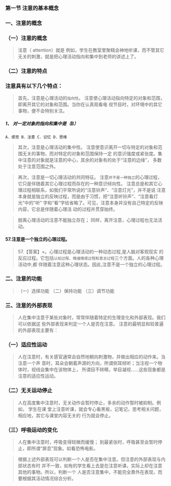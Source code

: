 ### 第一节 注意的基本概念
### 一、注意的概念
### （一）注意的概念
>   注意（ attention）就是
例如，学生在教室里聚精会神地听课，而不管其它无关的刺激，就是把心理活动指向和集中到老师的讲述上了。

### （二）注意的特点
### 注意具有以下几个特点：
>   首先，注意是心理活动的`指向性`。
注意使心理活动指向特定的对象和范围，即离开其它的对象和范围。当你在认真观看电
视节目时，对环境中的其它事物，便不会特别关注。


##### 1、 对一定对象的指向和集中是（B）
    A．感觉 B．注意 C．记忆 D．思维
    

>   其次，注意是心理活动的集中性。
注意使意识离开一切与特定的对象和范围无关的事物，而对特定的对象和范围保持一定
的意识强度或紧张度。集中注意的对象就是注意的中心，其余的对象有的处于“注意的边缘”，
多数处于注意范围之外。

>   再次，注意是一切心理活动的共同特征。
注意`并不是一种独立`的心理过程，它只是伴随着其它心理过程而存在的一种意识倾向性。
注意总是和其它心理过程相联系，如我们平常所说的“注意铃声”、“注意灯光”，并不是说
注意本身就是独立的反映过程，而是由于习惯，把“注意听铃声”、“注意看灯光”中的“听”
字和“看”字给省略了。可见，注意本身并没有自己特定的反映内容，它总是伴随着心理活
动的过程并贯穿始终。

>   脱离心理活动的注意不能独立存在；
    同样，离开注意，心理过程也无法活动。

#### 57.注意是一个独立的心理过程。
>   57.【答案】×。心理过程是心理活动的一种动态过程,是人脑对客观现实
    的反应过程。它包括`认知过程、情绪情感过程和意志过程`三个方面。人的各种心理活动中,都
    伴随着注意这种心理状态。因此,注意不是一个独立的心理过程。        
    
### 二、注意的功能
>   （一）选择功能
    （二）保持功能
    （三）调节功能

### 三、注意的外部表现
>   人在集中注意于某些对象时，常常伴随着特定的生理变化和外部表现。我们可以依据这
些外部表现来判定一个人是否在注意。
注意的最明显和较普遍的外部表现主要有：
### （一）适应性运动
>   人在注意时，有关感官通常会自然地朝向刺激物，并做出相应的动作来。当注意一个声
音时，耳朵会朝着声源的方向，所谓侧耳倾听；当注视一个物体时，视线会集中在该物体上，
所谓目不转睛，举目凝视……这些现象都是注意的适应性运动。

### （二）无关运动停止
>   人在高度集中注意时，无关动作会暂时停止，多余的动作暂时被抑制。例如， 学生在课
堂上注意听课，就会专心看黑板，记笔记，思考相关问题，相应地，其它与课堂内容无关的
行为就会停止。

### （三）呼吸运动的变化
>   人在集中注意时，呼吸变得轻微而缓慢；
到最紧张时，呼吸甚至会暂时停止，即所谓“屏息”现象。如看恐怖电影。

>   根据上述外部表现可以判断一个人是否在集中注意。但注意的外部表现与内部状态有时
并不一致，如有的学生看上去是在注意听课，实际上却在注意其他的事物。所以，判断一个
人是否注意集中，不能完全靠外在表现，而要根据其活动情况综合分析。
